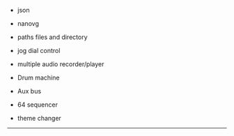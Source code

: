 - json
- nanovg
- paths files and directory
- jog dial control

- multiple audio recorder/player
- Drum machine
- Aux bus
- 64 sequencer

- theme changer
------------------------------------------------

